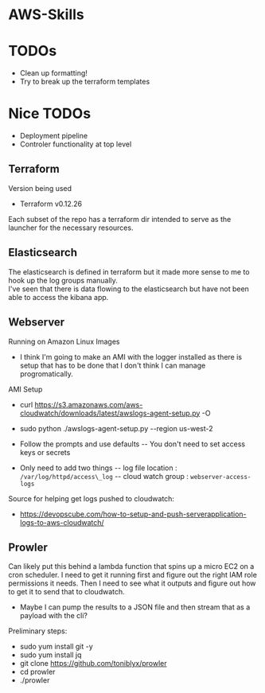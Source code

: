 # AWS-Skills  

# TODOs  
- Clean up formatting!
- Try to break up the terraform templates

# Nice TODOs
- Deployment pipeline
- Controler functionality at top level

## Terraform  
Version being used  
- Terraform v0.12.26  

Each subset of the repo has a terraform dir intended to serve as the launcher for the necessary resources.

## Elasticsearch
The elasticsearch is defined in terraform but it made more sense to me to hook up the log groups manually.  
I've seen that there is data flowing to the elasticsearch but have not been able to access the kibana app.  

## Webserver
Running on Amazon Linux Images
- I think I'm going to make an AMI with the logger installed as there is setup that has to be done that I don't think I can manage progromatically.

AMI Setup

- curl https://s3.amazonaws.com/aws-cloudwatch/downloads/latest/awslogs-agent-setup.py -O

- sudo python ./awslogs-agent-setup.py --region us-west-2

- Follow the prompts and use defaults
-- You don't need to set access keys or secrets

- Only need to add two things
-- log file location : `/var/log/httpd/access\_log`
-- cloud watch group : `webserver-access-logs`

Source for helping get logs pushed to cloudwatch:  
- https://devopscube.com/how-to-setup-and-push-serverapplication-logs-to-aws-cloudwatch/

## Prowler
Can likely put this behind a lambda function that spins up a micro EC2 on a cron scheduler.
I need to get it running first and figure out the right IAM role permissions it needs.
Then I need to see what it outputs and figure out how to get it to send that to cloudwatch.
- Maybe I can pump the results to a JSON file and then stream that as a payload with the cli?

Preliminary steps:
- sudo yum install git -y
- sudo yum install jq
- git clone https://github.com/toniblyx/prowler
- cd prowler
- ./prowler
